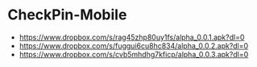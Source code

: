 # CheckPin-Mobile
* https://www.dropbox.com/s/rag45zhp80uy1fs/alpha_0.0.1.apk?dl=0
* https://www.dropbox.com/s/fuggui6cu8hc834/alpha_0.0.2.apk?dl=0
* https://www.dropbox.com/s/cvb5mhdhg7kficp/alpha_0.0.3.apk?dl=0


